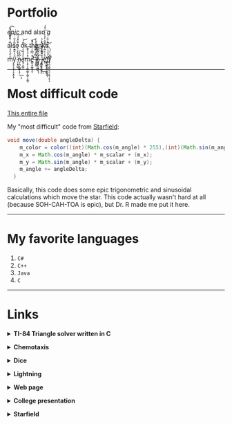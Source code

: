 # Portfolio
*epic* and also *g*

also ok thanks.


m̋͑̋́̈́̾ͪͬ̅ͧ͛̽̓̄ͤͩ̔͂̚͏̡̰̼͍͙͡y͔̥̣̖̘̘̦͓̟͈̖̥͆ͩ̓͋͊͋̉̋̏̾ͫͥ̚͠ ̴̖͔͓̫̬ͮ̒̌̓̈́ͬ̍ͮ̽̏ͧͯ́͡ͅn̶͉̩̪͙̲̻̙͎̠̜͐͆̌̒͢͠ͅͅa̢̡̤̦͇͕ͦ̀̉̉̍̒͑̓͊̂́͢͝m̦̘̟͎̯̫̜̲̲̹̖͇̖̣͈̲̭ͣ̽́̉͐̄͊͠é̛̛͇̰͔̙̲͍̥̯̙̽͑̅͆͐͑̒̇ͦ͐̄̚̚͘͘͞ ̶̽̿̒ͨ͊ͫͫ̄͑̽̀̌͜͏̤̥̫̗͔̪̖̭̮̝̙̪̖̩̹͚̰̬ì̷̭͈̳̱ͮͬ̔́͒ͧͮ̇̑̕ş̵̷̙̭͉͙̯͕̜̘ͣ́ͨ̍̅̏͟͝ ̧̟̙͖͔̗̯̙̭ͥͨ͛͌͐ͦ͊ͤ̂̄ͬ̀͘ͅĵ̷̵̴̪̻͈̹͖͓̒̏͂̅̇̍̓͢ͅȩ̛ͧ͋͗ͮ̅̓̆̿̄̅ͮ̓̒̓ͭͬͮ̐́͟҉̤͎̮͍̞͕̹͙̬̠f̛̛̳̜̥̝̮͚̜͕̼̩̻̗ͨ̊ͫͪͦ̂͋̃ͤ̏̒͜f̸̛̝̹̼͔͖͔̫̦̠͔̞̹̙̙͙̎ͮͨ̓̀

---

# Most difficult code
[This entire file](https://github.com/Decimation/TITrig/blob/master/src/Right/RightTriangle.c)

My "most difficult" code from <a href="https://github.com/StantonR16/starfield5">Starfield</a>:

```Java
void move(double angleDelta) {
    m_color = color((int)(Math.cos(m_angle) * 255),(int)(Math.sin(m_angle) * 255),(int)(Math.tan(m_angle) * 255));
    m_x = Math.cos(m_angle) * m_scalar + (m_x);
    m_y = Math.sin(m_angle) * m_scalar + (m_y);
    m_angle += angleDelta;
  }
```

Basically, this code does some epic trigonometric and sinusoidal calculations which move the star. This code actually wasn't hard at all (because SOH-CAH-TOA is epic), but Dr. R made me put it here.

---

# My favorite languages

1. `C#`
2. `C++`
3. `Java`
4. `C`

---

# Links

<p></p>


<details><summary><strong>TI-84 Triangle solver written in C</strong></summary>
<p>

<a href="https://github.com/Decimation/TITrig">TITrig<br></a>

<p>45-45-90<br> <img src="https://raw.githubusercontent.com/Decimation/TITrig/master/45_45_90.png"></p>

<p>AAS<br> <img src="https://raw.githubusercontent.com/Decimation/TITrig/master/aas.png"></p>

</p>
</details>

<p></p>

<details><summary><strong>Chemotaxis</strong></summary>
<p>

<a href="https://github.com/StantonR16/Chemotaxis">Chemotaxis<br></a>

<a href="https://stantonr16.github.io/Chemotaxis/">Chemotaxis URL</a>

</p>
</details>

<p></p>


<details><summary><strong>Dice</strong></summary>
<p>

<a href="https://github.com/StantonR16/Dice">Dice<br></a>

<a href="https://stantonr16.github.io/Dice/">Dice URL</a>

</p>
</details>

<p></p>


<details><summary><strong>Lightning</strong></summary>
<p>

<a href="https://github.com/StantonR16/lightning2">Lightning (+JS)<br></a>

<a href="https://stantonr16.github.io/lightning2/">Lightning URL<br></a>

<!-- <a href="https://stantonr16.github.io/Dice/">Lightning JS</a> -->

</p>
</details>

<p></p>


<details><summary><strong>Web page</strong></summary>
<p>
  
  <a href="https://github.com/StantonR16/TestPage">Web page<br></a>
  
  <a href="https://stantonr16.github.io/TestPage/">Web page URL<br></a>


</p>

</details>

<p></p>

<details><summary><strong>College presentation</strong></summary>

<p>
  
  <a href="https://docs.google.com/presentation/d/10J8a6gS9GdSibj7b8eD5rL5nlw0OKGnh99JgMz0yQVU/edit?usp=sharing">Presentation<br></a>


</p>
</details>
<p></p>

<details><summary><strong>Starfield</strong></summary>

<p>
  
  <a href="https://github.com/StantonR16/starfield5">Starfield<br></a>
  
  <a href="https://stantonr16.github.io/starfield5/">Starfield URL<br></a>


</p>
</details>
